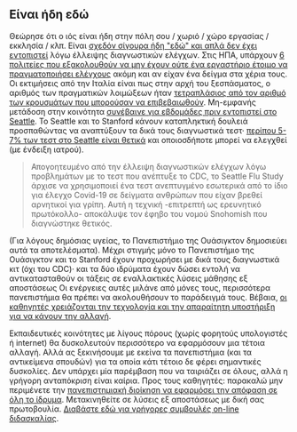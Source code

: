 ## Είναι ήδη εδώ

Θεώρησε ότι ο ιός είναι ήδη στην πόλη σου / χωριό / χώρο εργασίας / εκκλησία / κλπ. Είναι [σχεδόν σίγουρα ήδη "εδώ" και απλά δεν έχει 
εντοπιστεί](https://twitter.com/balajis/status/1234879748083503105) λόγω έλλειψης διαγνωστικών ελέγχων. Στις ΗΠΑ, υπάρχουν [6 πολιτείες που εξακολουθούν να μην έχουν ούτε ένα εργαστήριο έτοιμο να πραγματοποιήσει ελέγχους](https://www.npr.org/sections/health-shots/2020/03/06/812833596/coronavirus-14-deaths-now-in-u-s-new-cases-in-maryland-colorado) ακόμη και αν είχαν ένα δείγμα στα χέρια τους. Οι εκτιμήσεις από την Ιταλία είναι πως στην αρχή του ξεσπάσματος, ο αριθμός των πραγματικών λοιμώξεων ήταν [τετραπλάσιος από τον αριθμό των κρουσμάτων που μπορούσαν να επιβεβαιωθούν](https://twitter.com/AdamJKucharski/status/1236004937529798659). Μη-εμφανής μετάδοση στην κοινότητα [συνέβαινε για εβδομάδες πριν εντοπιστεί στο Seattle](https://twitter.com/trvrb/status/1236096904678633472). Το Seattle και το Stanford κάνουν καταπληκτική δουλειά προσπαθώντας να αναπτύξουν τα δικά τους διαγνωστικά τεστ· [περίπου 5-7% των τεστ στο Seattle είναι θετικά](https://twitter.com/UWVirology/status/1236017803162873856) και
οποιοσδήποτε μπορεί να ελεγχθεί (με ένδειξη ιατρού).

> Απογοητευμένο από την έλλειψη διαγνωστικών ελέγχων λόγω προβλημάτων με το τεστ που ανέπτυξε το CDC, το Seattle Flu Study άρχισε να χρησιμοποιεί ένα τεστ ανεπτυγμένο εσωτερικά από το ίδιο για έλεγχο Covid-19 σε δείγματα ανθρώπων που είχαν βρεθεί αρνητικοί για γρίπη. Αυτή η τεχνική -επιτρεπτή ως ερευνητικό πρωτόκολλο- αποκάλυψε τον έφηβο του νομού Snohomish που διαγνώστηκε θετικός.

(Για λόγους δημόσιας υγείας, το Πανεπιστήμιο της Ουάσιγκτον δημοσιεύει αυτά τα αποτελέσματα). Μέχρι στιγμής μόνο το Πανεπιστήμιο της Ουάσιγκτον και το Stanford έχουν προχωρήσει με δικά τους διαγνωστικά κιτ (όχι του CDC)· και τα δύο ιδρύματα έχουν δώσει εντολή να αντικατασταθούν οι τάξεις σε εναλλακτικές λύσεις μάθησης εξ αποστάσεως Οι ενέργειες αυτές μιλάνε από μόνες τους, περισσότερα πανεπιστήμια θα πρέπει να ακολουθήσουν το παράδειγμά τους. Βέβαια, [οι καθηγητές χρειάζονται την τεχνολογία και την απαραίτητη υποστήριξη για να κάνουν την αλλαγή](https://twitter.com/ryanaboyd/status/1236009378295103488).

Εκπαιδευτικές κοινότητες με λίγους πόρους (χωρίς φορητούς υπολογιστές ή internet) θα δυσκολευτούν περισσότερο να εφαρμόσουν μια τέτοια αλλαγή. Αλλά ας ξεκινήσουμε με εκείνα τα πανεπιστήμια (και τα αντικείμενα σπουδών) για τα οποία κάτι τέτοιο δε φέρει σημαντικές δυσκολίες. Δεν υπάρχει μία παρέμβαση που να ταιριάζει σε όλους, αλλά η γρήγορη ανταπόκριση είναι καίρια. Προς τους καθηγητές: παρακαλώ μην περιμένετε την [πανεπιστημιακή διοίκηση να εφαρμόσει την απόφαση σε όλη το ίδρυμα](https://www.insidehighered.com/news/2020/03/06/roundup-weeks-news-about-colleges-and-coronavirus?utm_content=buffera0fc5&utm_medium=social&utm_source=linkedin&utm_campaign=IHEbuffer). Μετακινηθείτε σε λύσεις εξ αποστάσεως με δική σας πρωτοβουλία. [Διαβάστε εδώ για γρήγορες συμβουλές on-line διδασκαλίας](https://docs.google.com/document/d/1QR7IEgdisO6JtmELs07uUsSSu2Yox86GJY9wGV6mBjA/edit#).
